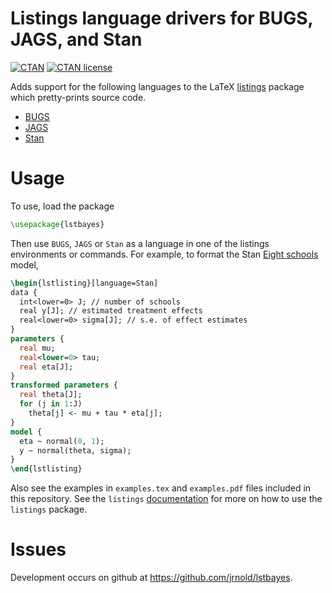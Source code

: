 # Listings language drivers for BUGS, JAGS, and Stan

[![CTAN](https://img.shields.io/ctan/v/lstbayes.svg)](https://www.ctan.org/pkg/lstbayes)
[![CTAN license](https://img.shields.io/ctan/l/lstbayes.svg)](https://www.ctan.org/pkg/lstbayes)

Adds support for the following languages to the LaTeX
[listings](http://www.ctan.org/tex-archive/macros/latex/contrib/listings/)
package which pretty-prints source code.

- [BUGS](http://www.openbugs.net)
- [JAGS](http://mcmc-jags.sourceforge.net/)
- [Stan](http://mc-stan.org/)

# Usage

To use, load the package
```latex
\usepackage{lstbayes}
```
Then use `BUGS`, `JAGS` or `Stan` as a language in one of the listings environments or commands. For example, to format the Stan [Eight schools](https://raw.githubusercontent.com/wiki/stan-dev/rstan/8schools.stan) model,
```latex
\begin{lstlisting}[language=Stan]
data {
  int<lower=0> J; // number of schools 
  real y[J]; // estimated treatment effects
  real<lower=0> sigma[J]; // s.e. of effect estimates 
}
parameters {
  real mu; 
  real<lower=0> tau;
  real eta[J];
}
transformed parameters {
  real theta[J];
  for (j in 1:J)
    theta[j] <- mu + tau * eta[j];
}
model {
  eta ~ normal(0, 1);
  y ~ normal(theta, sigma);
}
\end{lstlisting}
```

Also see the examples in `examples.tex` and `examples.pdf` files included in this repository.
See the `listings` [documentation](https://www.ctan.org/tex-archive/macros/latex/contrib/listings/?la) for more on how to use the `listings` package.

# Issues

Development occurs on github at <https://github.com/jrnold/lstbayes>. 


<!--  LocalWords:  lstbayes tex usepackage lstlisting pdf
 -->
